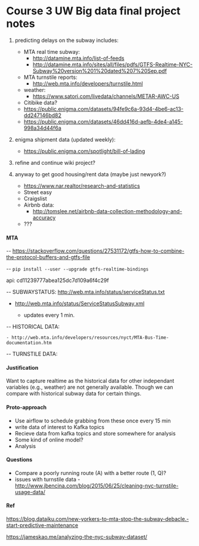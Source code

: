 Course 3 UW Big data final project notes
========================================

1) predicting delays on the subway includes:
	- MTA real time subway:
		- http://datamine.mta.info/list-of-feeds
		- http://datamine.mta.info/sites/all/files/pdfs/GTFS-Realtime-NYC-Subway%20version%201%20dated%207%20Sep.pdf
	- MTA turnstile reports:
		- http://web.mta.info/developers/turnstile.html
	- weather:
		- https://www.satori.com/livedata/channels/METAR-AWC-US
	- Citibike data?
	- https://public.enigma.com/datasets/94fe9c6a-93d4-4be6-ac13-dd247146bd82
	- https://public.enigma.com/datasets/46dd416d-aefb-4de4-a145-998a34d44f6a

2) enigma shipment data (updated weekly):
	- https://public.enigma.com/spotlight/bill-of-lading

3) refine and continue wiki project?

4) anyway to get good housing/rent data (maybe just newyork?)
	- https://www.nar.realtor/research-and-statistics
	- Street easy
	- Craigslist
	- Airbnb data: 
		- http://tomslee.net/airbnb-data-collection-methodology-and-accuracy
	- ???



#### MTA

-- https://stackoverflow.com/questions/27531172/gtfs-how-to-combine-the-protocol-buffers-and-gtfs-file

-- `pip install --user --upgrade gtfs-realtime-bindings`

api: cd11239777abea125dc7d109a6f4c29f


-- SUBWAYSTATUS: http://web.mta.info/status/serviceStatus.txt

- http://web.mta.info/status/ServiceStatusSubway.xml

	- updates every 1 min.

-- HISTORICAL DATA:

	- http://web.mta.info/developers/resources/nyct/MTA-Bus-Time-documentation.htm

-- TURNSTILE DATA:



#### Justification

Want to capture realtime as the historical data for other independant variables (e.g., weather) are not generally available. Though we can compare with historical subway data for certain things.


#### Proto-approach

- Use airflow to schedule grabbing from these once every 15 min
- write data of interest to Kafka topics
- Recieve data from kafka topics and store somewhere for analysis
- Some kind of online model?
- Analysis


#### Questions

- Compare a poorly running route (A) with a better route (1, Q)?
- issues with turnstile data - http://www.jbencina.com/blog/2015/06/25/cleaning-nyc-turnstile-usage-data/



#### Ref

https://blog.dataiku.com/new-yorkers-to-mta-stop-the-subway-debacle.-start-predictive-maintenance

https://jameskao.me/analyzing-the-nyc-subway-dataset/
